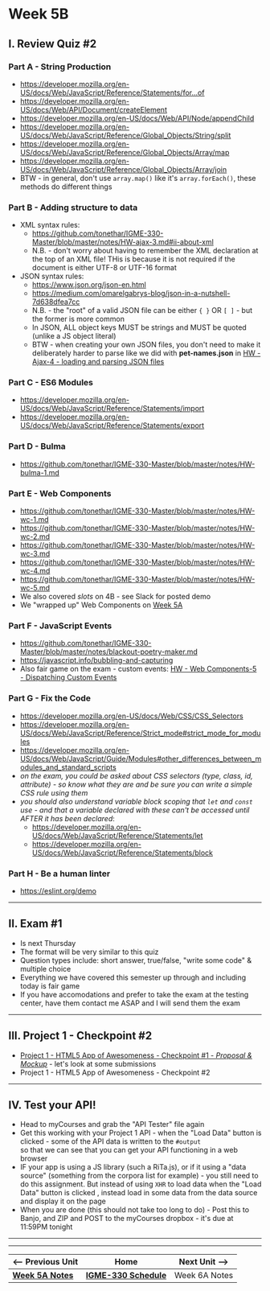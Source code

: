 # Week 5B

## I. Review Quiz #2

### Part A - String Production 
- https://developer.mozilla.org/en-US/docs/Web/JavaScript/Reference/Statements/for...of
- https://developer.mozilla.org/en-US/docs/Web/API/Document/createElement
- https://developer.mozilla.org/en-US/docs/Web/API/Node/appendChild
- https://developer.mozilla.org/en-US/docs/Web/JavaScript/Reference/Global_Objects/String/split
- https://developer.mozilla.org/en-US/docs/Web/JavaScript/Reference/Global_Objects/Array/map
- https://developer.mozilla.org/en-US/docs/Web/JavaScript/Reference/Global_Objects/Array/join
- BTW - in general, don't use `array.map()` like it's `array.forEach()`, these methods do different things

### Part B - Adding structure to data
- XML syntax rules:
  - https://github.com/tonethar/IGME-330-Master/blob/master/notes/HW-ajax-3.md#ii-about-xml
  - N.B. - don't worry about having to remember the XML declaration at the top of an XML file! THis is because it is not required if the document is either UTF-8 or UTF-16 format
- JSON syntax rules:
  - https://www.json.org/json-en.html
  - https://medium.com/omarelgabrys-blog/json-in-a-nutshell-7d638dfea7cc
  - N.B. - the "root" of a valid JSON file can be either `{ }` OR `[ ]` - but the former is more common
  - In JSON, ALL object keys MUST be strings and MUST be quoted (unlike a JS object literal)
  - BTW - when creating your own JSON files, you don't need to make it deliberately harder to parse like we did with **pet-names.json** in [HW - Ajax-4 - loading and parsing JSON files](https://github.com/tonethar/IGME-330-Master/blob/master/notes/HW-ajax-4.md)


### Part C - ES6 Modules
- https://developer.mozilla.org/en-US/docs/Web/JavaScript/Reference/Statements/import
- https://developer.mozilla.org/en-US/docs/Web/JavaScript/Reference/Statements/export

### Part D - Bulma
- https://github.com/tonethar/IGME-330-Master/blob/master/notes/HW-bulma-1.md

### Part E - Web Components
- https://github.com/tonethar/IGME-330-Master/blob/master/notes/HW-wc-1.md
- https://github.com/tonethar/IGME-330-Master/blob/master/notes/HW-wc-2.md
- https://github.com/tonethar/IGME-330-Master/blob/master/notes/HW-wc-3.md
- https://github.com/tonethar/IGME-330-Master/blob/master/notes/HW-wc-4.md
- https://github.com/tonethar/IGME-330-Master/blob/master/notes/HW-wc-5.md
- We also covered *slots* on 4B - see Slack for posted demo
- We "wrapped up" Web Components on [Week 5A](./05A.md#ii-finish-up-web-components)

### Part F - JavaScript Events
- https://github.com/tonethar/IGME-330-Master/blob/master/notes/blackout-poetry-maker.md
- https://javascript.info/bubbling-and-capturing
- Also fair game on the exam - custom events: [HW - Web Components-5 - Dispatching Custom Events](https://github.com/tonethar/IGME-330-Master/blob/master/notes/HW-wc-5.md)

### Part G - Fix the Code
- https://developer.mozilla.org/en-US/docs/Web/CSS/CSS_Selectors
- https://developer.mozilla.org/en-US/docs/Web/JavaScript/Reference/Strict_mode#strict_mode_for_modules
- https://developer.mozilla.org/en-US/docs/Web/JavaScript/Guide/Modules#other_differences_between_modules_and_standard_scripts
- *on the exam, you could be asked about CSS selectors (type, class, id, attribute) - so know what they are and be sure you can write a simple CSS rule using them*
- *you should also understand variable block scoping that `let` and `const` use - and that a variable declared with these can't be accessed until AFTER it has been declared*:
  - https://developer.mozilla.org/en-US/docs/Web/JavaScript/Reference/Statements/let
  - https://developer.mozilla.org/en-US/docs/Web/JavaScript/Reference/Statements/block

### Part H - Be a human linter
- https://eslint.org/demo

<hr>

## II. Exam #1
- Is next Thursday
- The format will be very similar to this quiz
- Question types include: short answer, true/false, "write some code" & multiple choice
- Everything we have covered this semester up through and including today is fair game
- If you have accomodations and prefer to take the exam at the testing center, have them contact me ASAP and I will send them the exam

<hr>

## III. Project 1 - Checkpoint #2
- [Project 1 - HTML5 App of Awesomeness - Checkpoint #1 - *Proposal & Mockup*](../projects/p1-checkpoint-1.md) - let's look at some submissions
- Project 1 - HTML5 App of Awesomeness - Checkpoint #2 

<hr>

## IV. Test your API!
- Head to myCourses and grab the "API Tester" file again
- Get this working with your Project 1 API - when the "Load Data" button is clicked - some of the API data is written to the `#output` <div> so that we can see that you can get your API functioning in a web browser
- IF your app is using a JS library (such a RiTa.js), or if it using a "data source" (something from the corpora list for example) - you still need to do this assignment. But instead of using `XHR` to load data when the "Load Data" button is clicked , instead load in some data from the data source and display it on the page
- When you are done (this should not take too long to do) - Post this to Banjo, and ZIP and POST to the myCourses dropbox - it's due at 11:59PM tonight




<hr><hr>

| <-- Previous Unit | Home | Next Unit -->
| --- | --- | --- 
| [**Week 5A Notes**](05A.md)     |  [**IGME-330 Schedule**](../schedule.md) | Week 6A Notes
